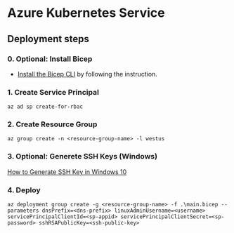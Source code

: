 
# Azure Kubernetes Service

## Deployment steps ##

### 0. Optional: Install Bicep ###
* [Install the Bicep CLI](https://docs.microsoft.com/azure/azure-resource-manager/bicep/install) by following the instruction.

### 1. Create Service Principal ###
```
az ad sp create-for-rbac
```
### 2. Create Resource Group ####
```
az group create -n <resource-group-name> -l westus
```

### 3. Optional: Generete SSH Keys (Windows) ###
[How to Generate SSH Key in Windows 10](https://phoenixnap.com/kb/generate-ssh-key-windows-10)

### 4. Deploy ####
```
az deployment group create -g <resource-group-name> -f .\main.bicep --parameters dnsPrefix=<dns-prefix> linuxAdminUsername=<username> servicePrincipalClientId=<sp-appid> servicePrincipalClientSecret=<sp-password> sshRSAPublicKey=<ssh-public-key>
```
